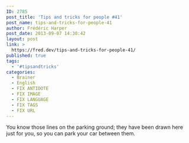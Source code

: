 ```yaml
---
ID: 2785
post_title: 'Tips and tricks for people #41'
post_name: tips-and-tricks-for-people-41
author: Frédéric Harper
post_date: 2013-09-07 14:30:42
layout: post
link: >
  https://fred.dev/tips-and-tricks-for-people-41/
published: true
tags:
  - '#tipsandtricks'
categories:
  - Brainer
  - English
  - FIX ANTIDOTE
  - FIX IMAGE
  - FIX LANGUAGE
  - FIX TAGS
  - FIX URL
---
```

<p>You know those lines on the parking ground; they have been drawn here just for you, so you can park your car between them.</p> 